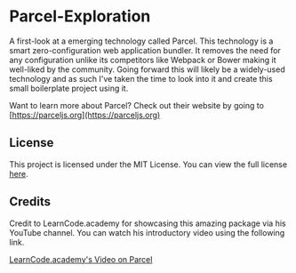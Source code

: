 # Parcel-Exploration

A first-look at a emerging technology called Parcel. This technology is a smart zero-configuration web application bundler. It removes the need for any configuration unlike its competitors like Webpack or Bower making it well-liked by the community. Going forward this will likely be a widely-used technology and as such I've taken the time to look into it and create this small boilerplate project using it.

Want to learn more about Parcel? Check out their website by going to [https://parceljs.org](https://parceljs.org)

## License

This project is licensed under the MIT License. You can view the full license [here](LICENSE).

## Credits

Credit to LearnCode.academy for showcasing this amazing package via his YouTube channel. You can watch his introductory video using the following link.

[LearnCode.academy's Video on Parcel](https://youtu.be/b-6BeS-22yw)
